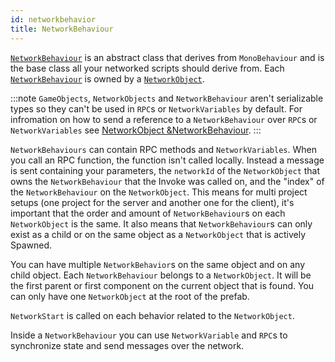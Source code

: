```yaml
---
id: networkbehavior
title: NetworkBehaviour
---
```


[`NetworkBehaviour`](../mlapi-api/MLAPI.NetworkBehaviour.md) is an abstract class that derives from `MonoBehaviour` and is the base class all your networked scripts should derive from. Each [`NetworkBehaviour`](networkvariable.md) is owned by a [`NetworkObject`](networkobject.md). 

:::note
`GameObjects`, `NetworkObjects` and `NetworkBehaviour` aren't serializable types so they can't be used in `RPC`s or `NetworkVariables` by default. For infromation on how to send  a reference to a `NetworkBehaviour` over `RPC`s or `NetworkVariables` see [NetworkObject &NetworkBehaviour](../advanced-topics/serialization/networkobject-serialization.md).
:::

`NetworkBehaviours` can contain RPC methods and `NetworkVariables`. When you call an RPC function, the function isn't called locally. Instead a message is sent containing your parameters, the `networkId` of the `NetworkObject` that owns the `NetworkBehaviour` that the Invoke was called on, and the "index" of the `NetworkBehaviour` on the `NetworkObject`.
This means for multi project setups (one project for the server and another one for the client), it's important that the order and amount of `NetworkBehaviour`s on each `NetworkObject` is the same. It also means that `NetworkBehaviour`s can only exist as a child or on the same object as a `NetworkObject` that is actively Spawned.

You can have multiple `NetworkBehavior`s on the same object and on any child object. Each `NetworkBehaviour` belongs to a `NetworkObject`. It will be the first parent or first component on the current object that is found. You can only have one `NetworkObject` at the root of the prefab.

`NetworkStart` is called on each behavior related to the `NetworkObject`.

Inside a `NetworkBehaviour` you can use `NetworkVariable` and `RPC`s to synchronize state and send messages over the network.
